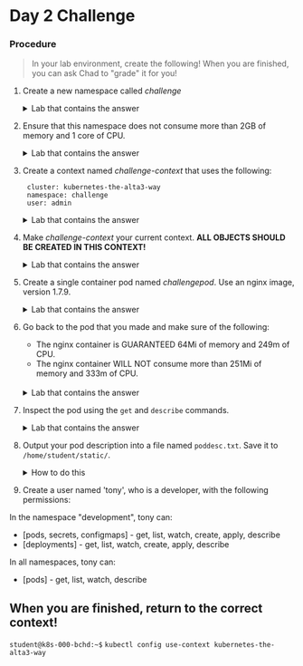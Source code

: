 # Day 2 Challenge

### Procedure
> In your lab environment, create the following! When you are finished, you can ask Chad to "grade" it for you!

1. Create a new namespace called *challenge*
    <br>
    <details><summary>Lab that contains the answer</summary>
    See Lab 11
    </details>
    
0. Ensure that this namespace does not consume more than 2GB of memory and 1 core of CPU.
    <br>
    <details><summary>Lab that contains the answer</summary>
    See Lab 11
    </details>
    
0. Create a context named *challenge-context* that uses the following:

        cluster: kubernetes-the-alta3-way
        namespace: challenge
        user: admin

    <details><summary>Lab that contains the answer</summary>
    See Lab 12
    </details>
    
0. Make *challenge-context* your current context. **ALL OBJECTS SHOULD BE CREATED IN THIS CONTEXT!**
    <br>
    <details><summary>Lab that contains the answer</summary>
    See Lab 12
    </details>   

0. Create a single container pod named *challengepod*. Use an nginx image, version 1.7.9.
    <br>
    <details><summary>Lab that contains the answer</summary>
    See Lab 16
    </details>
    
0. Go back to the pod that you made and make sure of the following:
   - The nginx container is GUARANTEED 64Mi of memory and 249m of CPU.
   - The nginx container WILL NOT consume more than 251Mi of memory and 333m of CPU.
    <br>
    <details><summary>Lab that contains the answer</summary>
    See Lab 17
    </details>   
            
0. Inspect the pod using the `get` and `describe` commands.
    <br>
    <details><summary>Lab that contains the answer</summary>
    See Labs 14 and 15
    </details>
    
0. Output your pod description into a file named `poddesc.txt`. Save it to `/home/student/static/`.
    <br>
    <details><summary>How to do this</summary>
    
    `kubectl describe pod challengepod > ~/home/student/static/poddesc.txt`
    
    </details>

0. Create a user named 'tony', who is a developer, with the following permissions:

In the namespace "development", tony can:

- [pods, secrets, configmaps] - get, list, watch, create, apply, describe
- [deployments] - get, list, watch, create, apply, describe

In all namespaces, tony can:

- [pods] - get, list, watch, describe

## When you are finished, return to the correct context!

`student@k8s-000-bchd:~$` `kubectl config use-context kubernetes-the-alta3-way`
